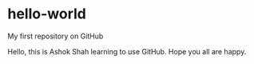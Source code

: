 # hello-world
My first repository on GitHub

Hello, this is Ashok Shah learning to use GitHub. Hope you all are happy.
